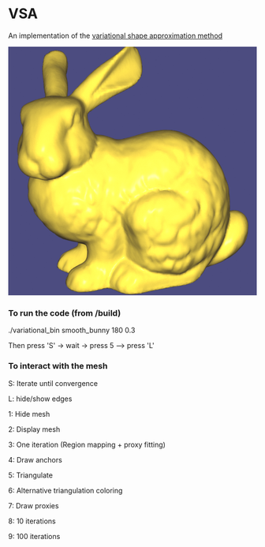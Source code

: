 # VSA

An implementation of the [variational shape approximation method](https://hal.inria.fr/file/index/docid/70632/filename/RR-5371.pdf)

<img src="bunny.gif">



### To run the code (from /build)
./variational_bin smooth_bunny 180 0.3

Then press 'S' -> wait -> press 5 --> press 'L'

### To interact with the mesh

S: Iterate until convergence

L: hide/show edges


1: Hide mesh 

2: Display mesh

3: One iteration (Region mapping + proxy fitting)

4: Draw anchors

5: Triangulate 

6: Alternative triangulation coloring

7: Draw proxies

8: 10 iterations

9: 100 iterations
